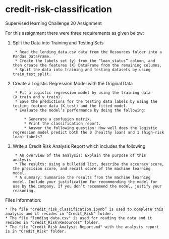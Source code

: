 # credit-risk-classification
Supervised learning Challenge 20 Assignment

For this assignment there were three requirements as given below:

1. Split the Data into Training and Testing Sets

        * Read the lending_data.csv data from the Resources folder into a Pandas DataFrame.
        * Create the labels set (y) from the “loan_status” column, and then create the features (X) DataFrame from the remaining columns.
        * Split the data into training and testing datasets by using train_test_split.

2. Create a Logistic Regression Model with the Original Data

        * Fit a logistic regression model by using the training data (X_train and y_train).
        * Save the predictions for the testing data labels by using the testing feature data (X_test) and the fitted model.
        * Evaluate the model’s performance by doing the following:

            * Generate a confusion matrix.
            * Print the classification report.
            * Answer the following question: How well does the logistic regression model predict both the 0 (healthy loan) and 1 (high-risk loan) labels?

3. Write a Credit Risk Analysis Report which includes the following

        * An overview of the analysis: Explain the purpose of this analysis.
        * The results: Using a bulleted list, describe the accuracy score, the precision score, and recall score of the machine learning model.
        * A summary: Summarise the results from the machine learning model. Include your justification for recommending the model for use by the company. If you don’t recommend the model, justify your reasoning.

Files Information:

    * The file "credit_risk_classification.ipynb” is used to complete this analysis and it resides in "Credit_Risk" folder.
    * The file "lending_data.csv" is used for reading the data and it resides in "Credit_Risk\Resources" folder.
    * The file "Credit Risk Analysis Report.md" with the analysis report is in "Credit_Risk" folder.
